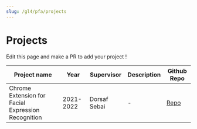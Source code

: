 ```yaml
---
slug: /gl4/pfa/projects
---
```


# Projects

Edit this page and make a PR to add your project !

| Project name                                       | Year      | Supervisor   | Description | Github Repo                                                                                |
| -------------------------------------------------- | --------- | ------------ | ----------- | ------------------------------------------------------------------------------------------ |
| Chrome Extension for Facial Expression Recognition | 2021-2022 | Dorsaf Sebai | -           | [Repo](https://github.com/MelekElloumi/Chrome-Extension-for-Facial-Expression-Recognition) |

